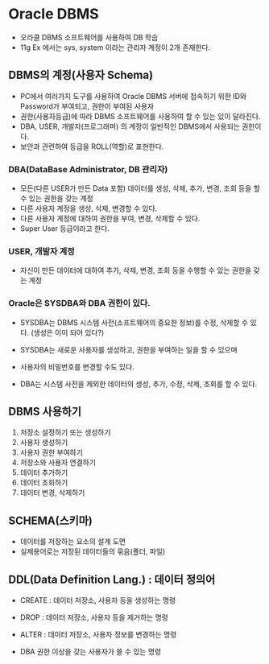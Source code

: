 # Oracle DBMS
* 오라클 DBMS 소프트웨어를 사용하여 DB 학습
* 11g Ex 에서는 sys, system 이라는 관리자 계정이 2개 존재한다.

## DBMS의 계정(사용자 Schema)
* PC에서 여러가지 도구를 사용하여 Oracle DBMS 서버에 접속하기 위한 ID와 Password가 부여되고, 권한이 부여된 사용자
* 권한(사용자등급)에 따라 DBMS 소프트웨어를 사용하여 할 수 있는 있이 달라진다. 
* DBA, USER, 개발자(프로그래머) 의 계정이 일반적인 DBMS에서 사용되는 권한이다.
* 보안과 관련하여 등급을 ROLL(역할)로 표현한다.

### DBA(DataBase Administrator, DB 관리자)
* 모든(다른 USER가 만든 Data 포함) 데이터를 생성, 삭제, 추가, 변경, 조회 등을 할 수 있는 권한을 갖는 계정
* 다른 사용자 계정을 생성, 삭제, 변경할 수 있다. 
* 다른 사용자 계정에 대하여 권한을 부여, 변경, 삭제할 수 있다.
* Super User 등급이라고 한다.

### USER, 개발자 계정
* 자신이 만든 데이터에 대하여 추가, 삭제, 변경, 조회 등을 수행할 수 있는 권한을 갖는 계정

### Oracle은 SYSDBA와 DBA 권한이 있다.
* SYSDBA는 DBMS 시스템 사전(소프트웨어의 중요한 정보)를 수정, 삭제할 수 있다. (생성은 이미 되어 있다?)
* SYSDBA는 새로운 사용자를 생성하고, 권한을 부여하는 일을 할 수 있으며
* 사용자의 비밀번호를 변경할 수도 있다.

* DBA는 시스템 사전을 제외한 데이터의 생성, 추가, 수정, 삭제, 조회를 할 수 있다.

## DBMS 사용하기
1. 저장소 설정하기 또는 생성하기
2. 사용자 생성하기
3. 사용자 권한 부여하기
4. 저장소와 사용자 연결하기
5. 데이터 추가하기
6. 데이터 조회하기
7. 데이터 변경, 삭제하기

## SCHEMA(스키마)
* 데이터를 저장하는 요소의 설계 도면
* 실제용어로는 저장된 데이터들의 묶음(폴더, 파일)

## DDL(Data Definition Lang.) : 데이터 정의어 
* CREATE : 데이터 저장소, 사용자 등을 생성하는 명령
* DROP : 데이터 저장소, 사용자 등을 제거하는 명령
* ALTER : 데이터 저장소, 사용자 정보를 변경하는 명령

* DBA 권한 이상을 갖는 사용자가 쓸 수 있는 명령


